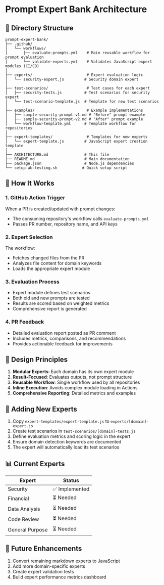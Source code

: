 # Prompt Expert Bank Architecture

## 📁 Directory Structure

```
prompt-expert-bank/
├── .github/
│   └── workflows/
│       ├── evaluate-prompts.yml    # Main reusable workflow for prompt evaluation
│       └── validate-experts.yml    # Validates JavaScript expert modules (CI/CD)
│
├── experts/                        # Expert evaluation logic
│   └── security-expert.js         # Security domain expert
│
├── test-scenarios/                 # Test cases for each expert
│   ├── security-tests.js          # Test scenarios for security expert
│   └── test-scenario-template.js  # Template for new test scenarios
│
├── examples/                       # Example implementations
│   ├── sample-security-prompt-v1.md # "Before" prompt example
│   ├── sample-security-prompt-v2.md # "After" prompt example
│   └── workflow-template.yml      # Template workflow for repositories
│
├── expert-templates/               # Templates for new experts
│   └── expert-template.js         # JavaScript expert creation template
│
├── ARCHITECTURE.md                # This file
├── README.md                      # Main documentation
├── package.json                   # Node.js dependencies
└── setup-ab-testing.sh           # Quick setup script
```

## 🔄 How It Works

### 1. GitHub Action Trigger
When a PR is created/updated with prompt changes:
- The consuming repository's workflow calls `evaluate-prompts.yml`
- Passes PR number, repository name, and API keys

### 2. Expert Selection
The workflow:
- Fetches changed files from the PR
- Analyzes file content for domain keywords
- Loads the appropriate expert module

### 3. Evaluation Process
- Expert module defines test scenarios
- Both old and new prompts are tested
- Results are scored based on weighted metrics
- Comprehensive report is generated

### 4. PR Feedback
- Detailed evaluation report posted as PR comment
- Includes metrics, comparisons, and recommendations
- Provides actionable feedback for improvements

## 🎯 Design Principles

1. **Modular Experts**: Each domain has its own expert module
2. **Result-Focused**: Evaluates outputs, not prompt structure
3. **Reusable Workflow**: Single workflow used by all repositories
4. **Inline Execution**: Avoids complex module loading in Actions
5. **Comprehensive Reporting**: Detailed metrics and examples

## 🔧 Adding New Experts

1. Copy `expert-templates/expert-template.js` to `experts/[domain]-expert.js`
2. Create test scenarios in `test-scenarios/[domain]-tests.js`
3. Define evaluation metrics and scoring logic in the expert
4. Ensure domain detection keywords are documented
5. The expert will automatically load its test scenarios

## 📊 Current Experts

| Expert | Status |
|--------|--------|
| Security | ✅ Implemented |
| Financial | ⏳ Needed |
| Data Analysis | ⏳ Needed |
| Code Review | ⏳ Needed |
| General Purpose | ⏳ Needed |

## 🚀 Future Enhancements

1. Convert remaining markdown experts to JavaScript
2. Add more domain-specific experts
3. Create expert validation tests
4. Build expert performance metrics dashboard